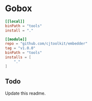 # Gobox

```toml
[[local]]
binPath = "tools"
install = "."

[[module]]
repo = "github.com/cjtoolkit/embedder"
tag = "v1.0.0"
binPath = "tools"
installs = [
	"."
]
```

## Todo

Update this readme.
